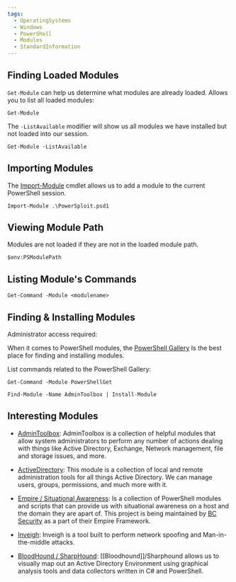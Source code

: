 ```yaml
---
tags:
  - OperatingSystems
  - Windows
  - PowerShell
  - Modules
  - StandardInformation
---
```

## Finding Loaded Modules
`Get-Module` can help us determine what modules are already loaded. Allows you to list all loaded modules:

```powershell-session
Get-Module 
```

The `-ListAvailable` modifier will show us all modules we have installed but not loaded into our session.

```powershell-session
Get-Module -ListAvailable 
```


## Importing Modules

The [Import-Module](https://docs.microsoft.com/en-us/powershell/module/microsoft.powershell.core/import-module?view=powershell-7.2) cmdlet allows us to add a module to the current PowerShell session.

```powershell-session
Import-Module .\PowerSploit.psd1
```

## Viewing Module Path 

Modules are not loaded if they are not in the loaded module path.

```powershell-session
$env:PSModulePath
```

## Listing Module's Commands 

```powershell-session
Get-Command -Module <modulename>
```

## Finding & Installing Modules

Administrator access required:

When it comes to PowerShell modules, the [PowerShell Gallery](https://www.powershellgallery.com/) Is the best place for finding and installing modules.

List commands related to the PowerShell Gallery:

```powershell-session
Get-Command -Module PowerShellGet 
```

```powershell-session
Find-Module -Name AdminToolbox | Install-Module
```

## Interesting Modules 

- [AdminToolbox](https://www.powershellgallery.com/packages/AdminToolbox/11.0.8): AdminToolbox is a collection of helpful modules that allow system administrators to perform any number of actions dealing with things like Active Directory, Exchange, Network management, file and storage issues, and more.
    
- [ActiveDirectory](https://learn.microsoft.com/en-us/powershell/module/activedirectory/?view=windowsserver2022-ps): This module is a collection of local and remote administration tools for all things Active Directory. We can manage users, groups, permissions, and much more with it.
    
- [Empire / Situational Awareness](https://github.com/BC-SECURITY/Empire/tree/master/empire/server/data/module_source/situational_awareness): Is a collection of PowerShell modules and scripts that can provide us with situational awareness on a host and the domain they are apart of. This project is being maintained by [BC Security](https://github.com/BC-SECURITY) as a part of their Empire Framework.
    
- [Inveigh](https://github.com/Kevin-Robertson/Inveigh): Inveigh is a tool built to perform network spoofing and Man-in-the-middle attacks.
    
- [BloodHound / SharpHound](https://github.com/BloodHoundAD/BloodHound/tree/master/Collectors): [[Bloodhound]]/Sharphound allows us to visually map out an Active Directory Environment using graphical analysis tools and data collectors written in C# and PowerShell.